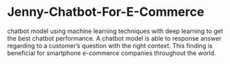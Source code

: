 # Jenny-Chatbot-For-E-Commerce
chatbot model using machine learning techniques with deep learning to get the best chatbot performance. A chatbot model is able to response answer regarding to a customer’s question with the right context. This finding is beneficial for smartphone e-commerce companies throughout the world.
